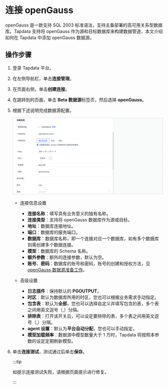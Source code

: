 # 连接 openGauss

openGauss 是一款支持 SQL 2003 标准语法，支持主备部署的高可用关系型数据库。Tapdata 支持将 openGauss 作为源和目标数据库来构建数据管道，本文介绍如何在 Tapdata 中添加 openGauss 数据源。

## 操作步骤

1. 登录 Tapdata 平台。

2. 在左侧导航栏，单击**连接管理**。

3. 在页面右侧，单击**创建连接**。

4. 在跳转到的页面，单击 **Beta 数据源**标签页，然后选择 **openGauss**。

5. 根据下述说明完成数据源配置。

   ![](../../../images/opengauss_connection.png)

   * 连接信息设置

     * **连接名称**：填写具有业务意义的独有名称。
     * **连接类型**：支持将 openGauss 数据库作为源或目标。
     * **地址**：数据库连接地址。
     * **端口**：数据库的服务端口。
     * **数据库**：数据库名称，即一个连接对应一个数据库，如有多个数据库则需创建多个数据连接。
     * **模型**：数据库的 Schema 名称。
     * **额外参数**：额外的连接参数，默认为空。
     * **账号**、**密码**：数据库的账号和密码，账号的创建和授权方法，见 [openGauss 数据源准备工作](../../../prerequisites/beta/opengauss.md)。

   * 高级设置
     * **日志插件**：保持默认的 **PGOUTPUT**。
     * **时区**：默认为数据库所用的时区，您也可以根据业务需求手动指定。
     * **包含表**：默认为**全部**，您也可以选择自定义并填写包含的表，多个表之间用英文逗号（,）分隔。
     * **排除表**：打开该开关后，可以设定要排除的表，多个表之间用英文逗号（,）分隔。
     * **agent 设置**：默认为**平台自动分配**，您也可以手动指定。
     * **模型加载频率**：数据源中模型数量大于 1 万时，Tapdata 将按照本参数的设定定期刷新模型。

6. 单击**连接测试**，测试通过后单击**保存**。

   :::tip

   如提示连接测试失败，请根据页面提示进行修复。

   :::